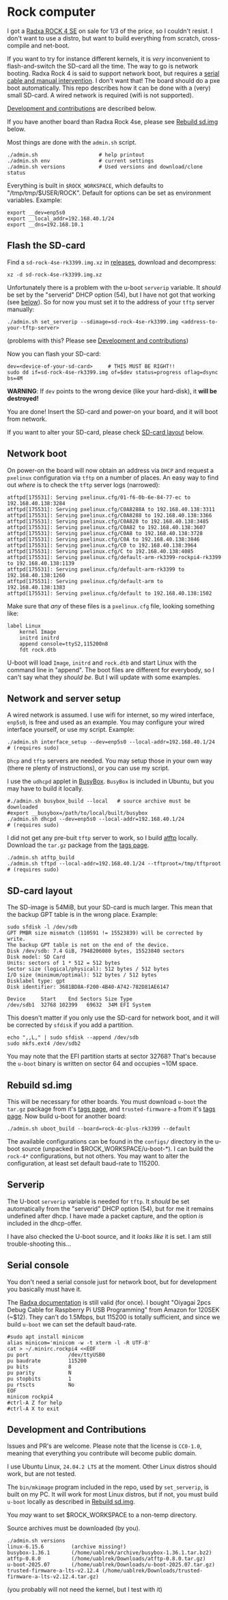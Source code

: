 # Rock computer

I got a [Radxa ROCK 4 SE](https://wiki.radxa.com/Rock4/se) on sale for
1/3 of the price, so I couldn't resist. I don't want to use a distro,
but want to build everything from scratch, cross-compile and net-boot.

If you want to try for instance different kernels, it is *very*
inconvenient to flash-and-switch the SD-card all the time. The way to
go is network booting. Radxa Rock 4 is said to support network boot,
but requires a [serial cable and manual intervention](
https://wiki.radxa.com/Rockpi4/dev/u-boot/pxe). I don't want that! The
board should do a pxe boot automatically. This repo describes how it
can be done with a (very) small SD-card.  A wired network is required
(wifi is not supported).

[Development and contributions](#development-and-contributions) are
described below.

If you have another board than Radxa Rock 4se, please see
[Rebuild sd.img](#rebuild-sdimg) below.

Most things are done with the `admin.sh` script.

```
./admin.sh                    # help printout
./admin.sh env                # current settings
./admin.sh versions           # Used versions and download/clone status
```

Everything is built in `$ROCK_WORKSPACE`, which defaults to
"/tmp/tmp/$USER/ROCK". Default for options can be set as environment
variables. Example:

```
export __dev=enp5s0
export __local_addr=192.168.40.1/24
export __dns=192.168.10.1
```


## Flash the SD-card

Find a `sd-rock-4se-rk3399.img.xz` in [releases](
https://github.com/uablrek/rock-computer/releases), download and
decompress:


```
xz -d sd-rock-4se-rk3399.img.xz
```

Unfortunately there is a problem with the u-boot `serverip` variable. It
*should* be set by the "serverid" DHCP option (54), but I have not got
that working (see [below](#serverip)). So for now you must set it to
the address of your `tftp` server manually:

```
./admin.sh set_serverip --sdimage=sd-rock-4se-rk3399.img <address-to-your-tftp-server>
```
(problems with this? Please see
[Development and contributions](#development-and-contributions))

Now you can flash your SD-card:
```
dev=<device-of-your-sd-card>     # THIS MUST BE RIGHT!!
sudo dd if=sd-rock-4se-rk3399.img of=$dev status=progress oflag=dsync bs=4M
```
**WARNING**: If `dev` points to the wrong device (like your hard-disk),
it **will be destroyed!**

You are done! Insert the SD-card and power-on your board, and it will
boot from network.

If you want to alter your SD-card, please check [SD-card layout](
#sd-card-layout) below.

## Network boot

On power-on the board will now obtain an address via `DHCP` and
request a `pxelinux` configuration via `tftp` on a number of
places. An easy way to find out *where* is to check the `tftp` server
logs (narrowed):

```
atftpd[175531]: Serving pxelinux.cfg/01-f6-0b-6e-84-77-ec to 192.168.40.138:3284
atftpd[175531]: Serving pxelinux.cfg/C0A8288A to 192.168.40.138:3311
atftpd[175531]: Serving pxelinux.cfg/C0A8288 to 192.168.40.138:3366
atftpd[175531]: Serving pxelinux.cfg/C0A828 to 192.168.40.138:3485
atftpd[175531]: Serving pxelinux.cfg/C0A82 to 192.168.40.138:3607
atftpd[175531]: Serving pxelinux.cfg/C0A8 to 192.168.40.138:3728
atftpd[175531]: Serving pxelinux.cfg/C0A to 192.168.40.138:3846
atftpd[175531]: Serving pxelinux.cfg/C0 to 192.168.40.138:3964
atftpd[175531]: Serving pxelinux.cfg/C to 192.168.40.138:4085
atftpd[175531]: Serving pxelinux.cfg/default-arm-rk3399-rockpi4-rk3399 to 192.168.40.138:1139
atftpd[175531]: Serving pxelinux.cfg/default-arm-rk3399 to 192.168.40.138:1260
atftpd[175531]: Serving pxelinux.cfg/default-arm to 192.168.40.138:1383
atftpd[175531]: Serving pxelinux.cfg/default to 192.168.40.138:1502
```

Make sure that *any* of these files is a `pxelinux.cfg` file, looking
something like:

```
label Linux
    kernel Image
    initrd initrd
    append console=ttyS2,115200n8
    fdt rock.dtb
```

U-boot will load `Image`, `initrd` and `rock.dtb` and start Linux with
the command line in "append". The boot files are different for
everybody, so I can't say what they *should be*. But I will update
with some examples.


## Network and server setup

A wired network is assumed. I use wifi for internet, so my wired
interface, `enp5s0`, is free and used as an example. You may configure
your wired interface yourself, or use my script. Example:

```
./admin.sh interface_setup --dev=enp5s0 --local-addr=192.168.40.1/24
# (requires sudo)
```

`Dhcp` and `tftp` servers are needed. You may setup those in your
own way (there re plenty of instructions), or you can use my script.

I use the `udhcpd` applet in [BusyBox](https://busybox.net/).
`BusyBox` is included in Ubuntu, but you may have to build it locally.

```
#./admin.sh busybox_build --local   # source archive must be downloaded
#export __busybox=/path/to/local/built/busybox
./admin.sh dhcpd --dev=enp5s0 --local-addr=192.168.40.1/24
# (requires sudo)
```

I did not get any pre-buit `tftp` server to work, so I build
[atftp](https://github.com/madmartin/atftp) locally. Download the `tar.gz`
package from the [tags page](https://github.com/madmartin/atftp/tags).

```
./admin.sh atftp_build
./admin.sh tftpd --local-addr=192.168.40.1/24 --tftproot=/tmp/tftproot
# (requires sudo)
```

## SD-card layout

The SD-image is 54MiB, but your SD-card is much larger. This mean that
the backup GPT table is in the wrong place. Example:

```
sudo sfdisk -l /dev/sdb
GPT PMBR size mismatch (110591 != 15523839) will be corrected by write.
The backup GPT table is not on the end of the device.
Disk /dev/sdb: 7.4 GiB, 7948206080 bytes, 15523840 sectors
Disk model: SD Card         
Units: sectors of 1 * 512 = 512 bytes
Sector size (logical/physical): 512 bytes / 512 bytes
I/O size (minimum/optimal): 512 bytes / 512 bytes
Disklabel type: gpt
Disk identifier: 3681BD8A-F200-4B40-A742-782D81AE6147

Device     Start    End Sectors Size Type
/dev/sdb1  32768 102399   69632  34M EFI System
```

This doesn't matter if you only use the SD-card for network boot, and
it will be corrected by `sfdisk` if you add a partition.

```
echo ",,L," | sudo sfdisk --append /dev/sdb
sudo mkfs.ext4 /dev/sdb2
```

You may note that the EFI partition starts at sector 32768? That's
because the `u-boot` binary is written on sector 64 and occupies ~10M
space.


## Rebuild sd.img

This will be necessary for other boards. You must download `u-boot`
the `tar.gz` package from it's [tags page](
https://github.com/u-boot/u-boot/tags), and `trusted-firmware-a`
from it's [tags page](
https://github.com/TrustedFirmware-A/trusted-firmware-a/tags).
Now build u-boot for another board:

```
./admin.sh uboot_build --board=rock-4c-plus-rk3399 --default
```

The available configurations can be found in the `configs/` directory
in the u-boot source (unpacked in $ROCK_WORKSPACE/u-boot-*). I can build
the `rock-4*` configurations, but not others. You may want to alter
the configuration, at least set default baud-rate to 115200.


## Serverip

The U-boot `serverip` variable is needed for `tftp`. It *should* be
set automatically from the "serverid" DHCP option (54), but for me it
remains undefined after dhcp. I have made a packet capture, and the
option *is* included in the dhcp-offer.

I have also checked the U-boot source, and it *looks like* it is set.
I am still trouble-shooting this...


## Serial console

You don't need a serial console just for network boot, but for
development you basically must have it.

The [Radxa documentation](https://wiki.radxa.com/Rockpi4/dev/serial-console)
is still valid (for once). I bought
"Oiyagai 2pcs Debug Cable for Raspberry Pi USB Programming" from Amazon for
120SEK (~$12). They can't do 1.5Mbps, but 115200 is totally sufficient, and
since we build `u-boot` we can set the default baud-rate.

```
#sudo apt install minicom
alias minicom='minicom -w -t xterm -l -R UTF-8'
cat > ~/.minirc.rockpi4 <<EOF
pu port             /dev/ttyUSB0
pu baudrate         115200
pu bits             8
pu parity           N
pu stopbits         1
pu rtscts           No
EOF
minicom rockpi4
#ctrl-A Z for help
#ctrl-A X to exit
```

## Development and Contributions

Issues and PR's are welcome. Please note that the license is `CC0-1.0`,
meaning that everything you contribute will become public domain.

I use Ubuntu Linux, `24.04.2 LTS` at the moment. Other Linux distros
should work, but are not tested.

The `bin/mkimage` program included in the repo, used by
`set_serverip`, is built on my PC. It will work for most Linux
distros, but if not, you must build `u-boot` locally as described in
[Rebuild sd.img](#rebuild-sdimg).

You *may* want to set $ROCK_WORKSPACE to a non-temp directory.

Source archives must be downloaded (by you).
```
./admin.sh versions
linux-6.15.6         (archive missing!)
busybox-1.36.1       (/home/uablrek/archive/busybox-1.36.1.tar.bz2)
atftp-0.8.0          (/home/uablrek/Downloads/atftp-0.8.0.tar.gz)
u-boot-2025.07       (/home/uablrek/Downloads/u-boot-2025.07.tar.gz)
trusted-firmware-a-lts-v2.12.4 (/home/uablrek/Downloads/trusted-firmware-a-lts-v2.12.4.tar.gz)
```

(you probably will not need the kernel, but I test with it)
